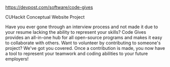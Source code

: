 https://devpost.com/software/code-gives

CUHackit Conceptual Website Project

Have you ever gone through an interview process and not made it due to your resume lacking the ability to represent your skills? Code Gives provides an all-in-one hub for all open-source programs and makes it easy to collaborate with others. Want to volunteer by contributing to someone's project? We've got you covered. Once a contribution is made, you now have a tool to represent your teamwork and coding abilities to your future employers!
